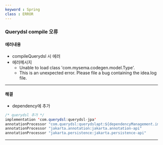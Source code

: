 ```yaml
---
keyword : Spring
class : ERROR
---
```



### Querydsl compile 오류


#### 에러내용

- compileQuerydsl 시 에러
- 에러메시지
	- Unable to load class 'com.mysema.codegen.model.Type'.
	- This is an unexpected error. Please file a bug containing the idea.log file.


---

#### 해결

- dependency에 추가

```java
/* querydsl 추가 */
implementation 'com.querydsl:querydsl-jpa'  
annotationProcessor "com.querydsl:querydslapt:${dependencyManagement.importedProperties['querydsl.version']}:jpa"  
annotationProcessor "jakarta.annotation:jakarta.annotation-api"  
annotationProcessor "jakarta.persistence:jakarta.persistence-api"
```

---

